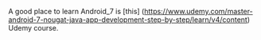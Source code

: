 A good place to learn Android_7 is [this] (https://www.udemy.com/master-android-7-nougat-java-app-development-step-by-step/learn/v4/content) Udemy course.